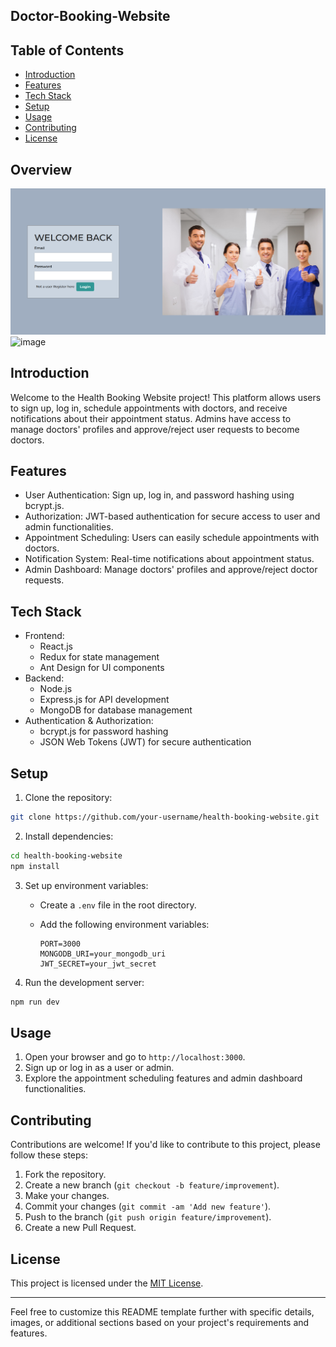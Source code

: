## Doctor-Booking-Website


## Table of Contents

- [Introduction](#introduction)
- [Features](#features)
- [Tech Stack](#tech-stack)
- [Setup](#setup)
- [Usage](#usage)
- [Contributing](#contributing)
- [License](#license)

<!-- Overview Section -->
## Overview
![image](https://github.com/shivamnit123/HealthCare/blob/main/log.png)
![image](https://github.com/shivamnit123/HealthCare/assets/113758155/cd4bba59-4966-4a54-bd48-051579190e44)

## Introduction

Welcome to the Health Booking Website project! This platform allows users to sign up, log in, schedule appointments with doctors, and receive notifications about their appointment status. Admins have access to manage doctors' profiles and approve/reject user requests to become doctors.

## Features

- User Authentication: Sign up, log in, and password hashing using bcrypt.js.
- Authorization: JWT-based authentication for secure access to user and admin functionalities.
- Appointment Scheduling: Users can easily schedule appointments with doctors.
- Notification System: Real-time notifications about appointment status.
- Admin Dashboard: Manage doctors' profiles and approve/reject doctor requests.

## Tech Stack

- Frontend:
  - React.js
  - Redux for state management
  - Ant Design for UI components
- Backend:
  - Node.js
  - Express.js for API development
  - MongoDB for database management
- Authentication & Authorization:
  - bcrypt.js for password hashing
  - JSON Web Tokens (JWT) for secure authentication

## Setup

1. Clone the repository:

```bash
git clone https://github.com/your-username/health-booking-website.git
```

2. Install dependencies:

```bash
cd health-booking-website
npm install
```

3. Set up environment variables:

   - Create a `.env` file in the root directory.
   - Add the following environment variables:

     ```
     PORT=3000
     MONGODB_URI=your_mongodb_uri
     JWT_SECRET=your_jwt_secret
     ```

4. Run the development server:

```bash
npm run dev
```

## Usage

1. Open your browser and go to `http://localhost:3000`.
2. Sign up or log in as a user or admin.
3. Explore the appointment scheduling features and admin dashboard functionalities.

## Contributing

Contributions are welcome! If you'd like to contribute to this project, please follow these steps:

1. Fork the repository.
2. Create a new branch (`git checkout -b feature/improvement`).
3. Make your changes.
4. Commit your changes (`git commit -am 'Add new feature'`).
5. Push to the branch (`git push origin feature/improvement`).
6. Create a new Pull Request.

## License

This project is licensed under the [MIT License](link/to/your/license).

---

Feel free to customize this README template further with specific details, images, or additional sections based on your project's requirements and features.
